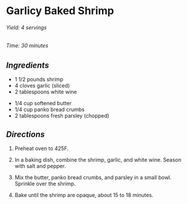 # Garlicy Baked Shrimp

######  Yield: 4 servings
######  Time:  30 minutes

##  *Ingredients*
- 1 1/2 pounds shrimp
- 4 cloves garlic (sliced)
- 2 tablespoons white wine
<!--  -->
- 1/4 cup softened butter
- 1/4 cup panko bread crumbs
- 2 tablespoons fresh parsley (chopped)

##  *Directions*
1. Preheat oven to 425F.

2. In a baking dish, combine the shrimp, garlic, and white wine. Season with salt and pepper.

3. Mix the butter, panko bread crumbs, and parsley in a small bowl. Sprinkle over the shrimp.

4. Bake until the shrimp are opaque, about 15 to 18 minutes.